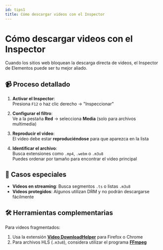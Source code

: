 ```yaml
---
id: tips1
title: Cómo descargar videos con el Inspector
---
```


# Cómo descargar videos con el Inspector

Cuando los sitios web bloquean la descarga directa de videos, el Inspector de Elementos puede ser tu mejor aliado.

## 📹 Proceso detallado

1. **Activar el Inspector**:  
   Presiona `F12` o haz clic derecho → "Inspeccionar"

2. **Configurar el filtro**:  
   Ve a la pestaña **Red** → selecciona **Media** (solo para archivos multimedia)

3. **Reproducir el video**:  
   El video debe estar **reproduciéndose** para que aparezca en la lista

4. **Identificar el archivo**:  
   Busca extensiones como `.mp4`, `.webm` o `.m3u8`  
   Puedes ordenar por tamaño para encontrar el video principal

## 📌 Casos especiales

- **Videos en streaming**: Busca segmentos `.ts` o listas `.m3u8`
- **Videos protegidos**: Algunos utilizan DRM y no podrán descargarse fácilmente

## 🛠️ Herramientas complementarias

Para videos fragmentados:

1. Usa la extensión [**Video DownloadHelper**](https://www.downloadhelper.net/) para Firefox o Chrome
2. Para archivos HLS (`.m3u8`), considera utilizar el programa [**FFmpeg**](https://ffmpeg.org/)